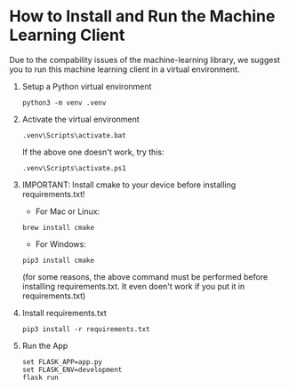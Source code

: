 # How to Install and Run the Machine Learning Client

Due to the compability issues of the machine-learning library, we suggest you to run this machine learning client in a virtual environment.

1. Setup a Python virtual environment
   ```
   python3 -m venv .venv
   ```

2. Activate the virtual environment
   ```
   .venv\Scripts\activate.bat
   ```
   If the above one doesn't work, try this:
   ```
   .venv\Scripts\activate.ps1
   ```

3. IMPORTANT: Install cmake to your device before installing requirements.txt!
   
   - For Mac or Linux:
    ```
    brew install cmake
    ```
   - For Windows:
    ```
    pip3 install cmake                                                                  
    ```
    (for some reasons, the above command must be performed before installing requirements.txt. It even doen't work if you put it in requirements.txt)

4. Install requirements.txt
   ```
   pip3 install -r requirements.txt
   ```

5. Run the App
   ```
   set FLASK_APP=app.py
   set FLASK_ENV=development
   flask run
   ```